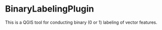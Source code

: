 # BinaryLabelingPlugin
This is a QGIS tool for conducting binary (0 or 1) labeling of vector features. 
